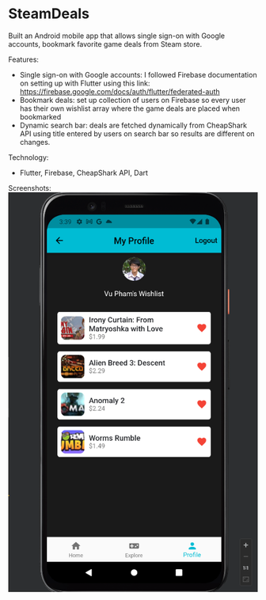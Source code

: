 # SteamDeals
Built an Android mobile app that allows single sign-on with Google accounts, bookmark favorite game deals from Steam store.

Features:
- Single sign-on with Google accounts: I followed Firebase documentation on setting up with Flutter using this link: 
https://firebase.google.com/docs/auth/flutter/federated-auth
- Bookmark deals: set up collection of users on Firebase so every user has their own wishlist array where the game deals are placed when bookmarked
- Dynamic search bar: deals are fetched dynamically from CheapShark API using title entered by users on search bar so results are different on changes.

Technology: 
- Flutter, Firebase, CheapShark API, Dart

Screenshots: 
![Profile](/lib/screenshots/profile.png)
